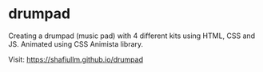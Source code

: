 # drumpad
Creating a drumpad (music pad) with 4 different kits using HTML, CSS and JS. Animated using CSS Animista library.

Visit: https://shafiullm.github.io/drumpad
